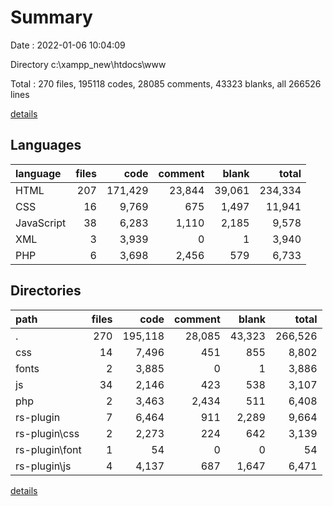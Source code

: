 # Summary

Date : 2022-01-06 10:04:09

Directory c:\xampp_new\htdocs\www

Total : 270 files,  195118 codes, 28085 comments, 43323 blanks, all 266526 lines

[details](details.md)

## Languages
| language | files | code | comment | blank | total |
| :--- | ---: | ---: | ---: | ---: | ---: |
| HTML | 207 | 171,429 | 23,844 | 39,061 | 234,334 |
| CSS | 16 | 9,769 | 675 | 1,497 | 11,941 |
| JavaScript | 38 | 6,283 | 1,110 | 2,185 | 9,578 |
| XML | 3 | 3,939 | 0 | 1 | 3,940 |
| PHP | 6 | 3,698 | 2,456 | 579 | 6,733 |

## Directories
| path | files | code | comment | blank | total |
| :--- | ---: | ---: | ---: | ---: | ---: |
| . | 270 | 195,118 | 28,085 | 43,323 | 266,526 |
| css | 14 | 7,496 | 451 | 855 | 8,802 |
| fonts | 2 | 3,885 | 0 | 1 | 3,886 |
| js | 34 | 2,146 | 423 | 538 | 3,107 |
| php | 2 | 3,463 | 2,434 | 511 | 6,408 |
| rs-plugin | 7 | 6,464 | 911 | 2,289 | 9,664 |
| rs-plugin\css | 2 | 2,273 | 224 | 642 | 3,139 |
| rs-plugin\font | 1 | 54 | 0 | 0 | 54 |
| rs-plugin\js | 4 | 4,137 | 687 | 1,647 | 6,471 |

[details](details.md)